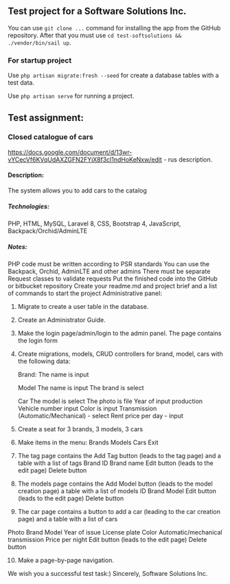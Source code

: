 ## Test project for a Software Solutions Inc.

You can use `git clone ...` command for installing the app from the GitHub repository.
After that you must use `cd test-softsolutions && ./vendor/bin/sail up`.

### For startup project

Use `php artisan migrate:fresh --seed` for create a database tables
with a test data.

Use `php artisan serve` for running a project.

## Test assignment:

### Closed catalogue of cars
https://docs.google.com/document/d/13wr-vYCecVf6KVqUdAXZGFN2FYjX8f3cl1ndHoKeNxw/edit - rus description.

#### Description:
The system allows you to add cars to the catalog

##### Technologies:
PHP, HTML, MySQL, Laravel 8, CSS, Bootstrap 4, JavaScript, Backpack/Orchid/AdminLTE

##### Notes:
PHP code must be written according to PSR standards
You can use the Backpack, Orchid, AdminLTE and other admins
There must be separate Request classes to validate requests
Put the finished code into the GitHub or bitbucket repository
Create your readme.md and project brief and a list of commands to start the project
Administrative panel:

1. Migrate to create a user table in the database.
2. Create an Administrator Guide.
3. Make the login page/admin/login to the admin panel. The page contains the login form
4. Create migrations, models, CRUD controllers for brand, model, cars with the following data:

    Brand:
The name is input

    Model
The name is input
The brand is select

    Car
The model is select
The photo is file
Year of input production
Vehicle number input
Color is input
Transmission (Automatic/Mechanical) - select
Rent price per day - input


5. Create a seat for 3 brands, 3 models, 3 cars
    
6. Make items in the menu:
Brands
Models
Cars
Exit

7. The tag page contains the Add Tag button (leads to the tag page) and a table with a list of tags
Brand ID
Brand name
Edit button (leads to the edit page)
Delete button

8. The models page contains the Add Model button (leads to the model creation page) a table with a list of models
ID
Brand
Model
Edit button (leads to the edit page)
Delete button

9. The car page contains a button to add a car (leading to the car creation page) and a table with a list of cars

Photo
Brand
Model
Year of issue
License plate
Color
Automatic/mechanical transmission
Price per night
Edit button (leads to the edit page)
Delete button

10. Make a page-by-page navigation.

We wish you a successful test task:)
Sincerely, Software Solutions Inc.
